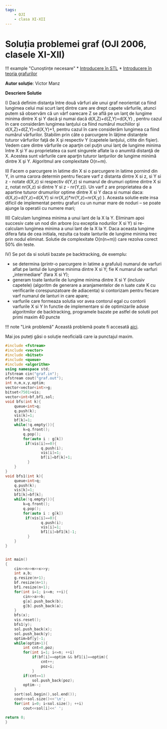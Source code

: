 ```yaml
---
tags:
    - OJI
    - clasa XI-XII
---
```


# Soluția problemei graf (OJI 2006, clasele XI-XII)

!!! example "Cunoștințe necesare"
    * [Introducere în STL](https://edu.roalgo.ro/cppintro/stl/)
    * [Introducere în teoria grafurilor](https://edu.roalgo.ro/usor/graphs/)

**Autor soluție**: Victor Manz

**Descriere Solutie**

I) Dacă definim distanţa între două vârfuri ale unui graf neorientat ca fiind
lungimea celui mai scurt lanţ dintre care are drept capete vârfurile, atunci putem să
observăm că un vârf oarecare Z se află pe un lanţ de lungime minima dintre X şi Y
dacă şi numai dacă d(X,Z)+d(Z,Y)=d(X,Y) , pentru cazul în care considerăm
lungimea lanţului ca fiind numărul muchiilor şi d(X,Z)+d(Z,Y)=d(X,Y)+1, pentru
cazul în care considerăm lungimea ca fiind numărul vârfurilor.
Stabilim prin câte o parcurgere în lăţime distanţele tuturor vârfurilor faţă de X
şi respectiv Y (capetele lanţului, citite din fişier). Vedem care dintre vârfurile ce
aparţin cel puţin unui lanţ de lungime minima între X şi Y au proprietatea ca sunt
singurele aflate la o anumită distanţă de X. Acestea sunt vârfurile care aparţin tuturor
lanţurilor de lungime minimă dintre X şi Y.
Algoritmul are complexitate O(n+m).

II) Facem o parcurgere in latime din X si o parcurgere in latime pornind din Y,
in urma carora determin pentru fiecare varf z distanta dintre X si z, si Y si z - notate
d(X,z) si respectiv d(Y,z) si numarul de drumuri optime dintre X si z, notat nr(X,z) si
dintre Y si z - nr(Y,z)). Un varf z are proprietatea de a apartine tuturor drumurilor
optime dintre X si Y daca si numai daca:
 d(X,z)+d(Y,z)=d(X,Y) si
nr(X,z)*nr(Y,z)=nr(X,y) ).
Aceasta solutie este insa dificil de implementat pentru grafuri cu un numar mare de
noduri – se poate ajunge la operatii cu numere mari;

III) Calculam lungimea minima a unui lant de la X la Y. Eliminam apoi
succesiv cate un nod din arbore (cu exceptia nodurilor X si Y) si re-calculam
lungimea minima a unui lant de la X la Y. Daca aceasta lungime difera fata de cea
initiala, rezulta ca toate lanturile de lungime minima trec prin nodul eliminat. Solutie
de complexitate O(n(n+m)) care rezolva corect 50% din teste.

IV) Se pot da si solutii bazate pe backtracking, de exemplu:
- se determina (printr-o parcurgere in latime a grafului) numarul de varfuri aflat
pe lantul de lungime minima dintre X si Y; fie K numarul de varfuri
„intermediare” (fara X si Y);
- generam toate lanturile de lungime minima dintre X si Y (inclusiv capetele)
(algoritm de generare a aranjamentelor de n luate cate K cu verificarile
corespunzatoare de adiacenta) si contorizam pentru fiecare varf numarul de
lanturi in care apare;
- varfurile care formeaza solutia vor avea contorul egal cu contorii varfurile X si Y
In functie de implementare si de optimizarile aduse algoritmilor de backtracking,
programele bazate pe astfel de solutii pot primi maxim 40 puncte 

!!! note "Link problemă"
    Această problemă poate fi accesată [aici](https://kilonova.ro/problems/1/). 

Mai jos puteți găsi o soluție neoficială care ia punctajul maxim.

```cpp
#include <fstream>
#include <vector>
#include <bitset>
#include <queue>
#include <algorithm>
using namespace std;
ifstream cin("graf.in");
ofstream cout("graf.out");
int n,m,x,y,optim;
vector<vector<int>>g;
bitset<7501>vis;
vector<int>bf,bf1,sol;
void bfs(int k){
    queue<int>q;
    q.push(k);
    vis[k]=1;
    bf[k]=1;
    while(!q.empty()){
        k=q.front();
        q.pop();
        for(auto i : g[k])
         if(vis[i]==0){
                q.push(i);
                vis[i]=1;
                bf[i]=bf[k]+1;
          }
    }
}
void bfs1(int k){
    queue<int>q;
    q.push(k);
    vis[k]=1;
    bf1[k]=bf[k];
    while(!q.empty()){
        k=q.front();
        q.pop();
        for(auto i : g[k])
         if(vis[i]==0){
                q.push(i);
                vis[i]=1;
                bf1[i]=bf1[k]-1;
          }
    }
}


int main()
{
    cin>>n>>m>>x>>y;
    int a,b;
    g.resize(n+1);
    bf.resize(n+1);
    bf1.resize(n+1);
    for(int i=1; i<=m; ++i){
        cin>>a>>b;
        g[a].push_back(b);
        g[b].push_back(a);
    }
    bfs(x);
    vis.reset();
    bfs1(y);
    sol.push_back(x);
    sol.push_back(y);
    optim=bf[y]-1;
    while(optim>1){
        int cnt=0,poz;
        for(int i=1; i<=n; ++i)
            if(bf[i]==optim && bf1[i]==optim){
                cnt++;
                poz=i;
            }
        if(cnt==1)
            sol.push_back(poz);
        optim--;
    }
    sort(sol.begin(),sol.end());
    cout<<sol.size()<<'\n';
    for(int i=0; i<sol.size(); ++i)
        cout<<sol[i]<<' ';

return 0;
}
```
